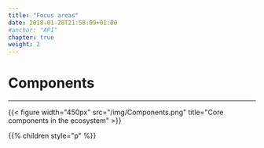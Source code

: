 ```yaml
---
title: "Focus areas"
date: 2018-01-28T21:58:09+01:00
#anchor: "API"
chapter: true
weight: 2
---
```

# Components
<hr>

{{< figure width="450px" src="/img/Components.png" title="Core components in the ecosystem" >}}

{{% children style="p" %}}